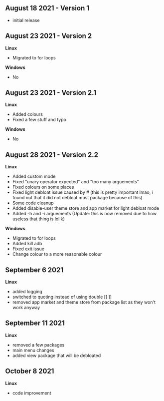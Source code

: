 
## August 18 2021 - Version 1
- initial release

## August 23 2021 - Version 2
**Linux**
- Migrated to for loops

**Windows**
- No

## August 23 2021 - Version 2.1
**Linux**
- Added colours
- Fixed a few stuff and typo

**Windows**
- No

## August 28 2021 - Version 2.2

**Linux**
- Added custom mode
- Fixed "unary operator expected" and "too many arguements"
- Fixed colours on some places
- Fixed light debloat issue caused by # (this is pretty important lmao, i found out that it did not debloat most package because of this)
- Some code cleanup
- Added disable-user theme store and app market for light debloat mode
- Added -h and -i arguements (Update: this is now removed due to how useless that thing is lol k)

**Windows**
- Migrated to for loops
- Added kill adb
- Fixed exit issue
- Change colour to a more reasonable colour

## September 6 2021
**Linux**
- added logging
- switched to quoting instead of using double [[ ]]
- removed app market and theme store from package list as they won't work anyway

## September 11 2021
**Linux**
- removed a few packages
- main menu changes
- added view package that will be debloated

## October 8 2021
**Linux**
- code improvement
